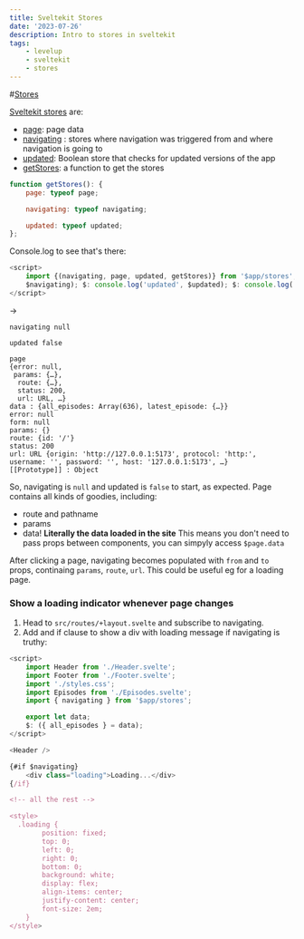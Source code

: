 ```yaml
---
title: Sveltekit Stores
date: '2023-07-26'
description: Intro to stores in sveltekit
tags:
    - levelup
    - sveltekit
    - stores
---
```


#[Stores](https://levelup.video/tutorials/sveltekit/sveltekit-stores)

[Sveltekit stores](https://kit.svelte.dev/docs/modules#$app-stores) are:

-   [page](https://kit.svelte.dev/docs/modules#$app-stores-page): page data
-   [navigating](https://kit.svelte.dev/docs/modules#$app-stores-navigating) : stores where navigation was triggered from and where navigation is going to
-   [updated](https://kit.svelte.dev/docs/modules#$app-stores-updated): Boolean store that checks for updated versions of the app
-   [getStores](https://kit.svelte.dev/docs/modules#$app-stores-getstores): a function to get the stores

```javascript
function getStores(): {
    page: typeof page;

    navigating: typeof navigating;

    updated: typeof updated;
};
```

Console.log to see that's there:

```javascript
<script>
	import {(navigating, page, updated, getStores)} from '$app/stores'; $: console.log('navigating',
	$navigating); $: console.log('updated', $updated); $: console.log('page', $page);
</script>
```

->

```
navigating null

updated false

page
{error: null,
 params: {…},
  route: {…},
  status: 200,
  url: URL, …}
data : {all_episodes: Array(636), latest_episode: {…}}
error: null
form: null
params: {}
route: {id: '/'}
status: 200
url: URL {origin: 'http://127.0.0.1:5173', protocol: 'http:', username: '', password: '', host: '127.0.0.1:5173', …}
[[Prototype]] : Object
```

So, navigating is `null` and updated is `false` to start, as expected.
Page contains all kinds of goodies, including:

-   route and pathname
-   params
-   data! **Literally the data loaded in the site** This means you don't need to pass props between components, you can simpyly access `$page.data`

After clicking a page, navigating becomes populated with `from` and `to` props, continaing `params`, `route`, `url`. This could be useful eg for a loading page.

### Show a loading indicator whenever page changes

1. Head to `src/routes/+layout.svelte` and subscribe to navigating.
2. Add and if clause to show a div with loading message if navigating is truthy:

```javascript
<script>
	import Header from './Header.svelte';
	import Footer from './Footer.svelte';
	import './styles.css';
	import Episodes from './Episodes.svelte';
    import { navigating } from '$app/stores';

	export let data;
	$: ({ all_episodes } = data);
</script>

<Header />

{#if $navigating}
    <div class="loading">Loading...</div>
{/if}

<!-- all the rest -->

<style>
  .loading {
        position: fixed;
        top: 0;
        left: 0;
        right: 0;
        bottom: 0;
        background: white;
        display: flex;
        align-items: center;
        justify-content: center;
        font-size: 2em;
    }
</style>
```
